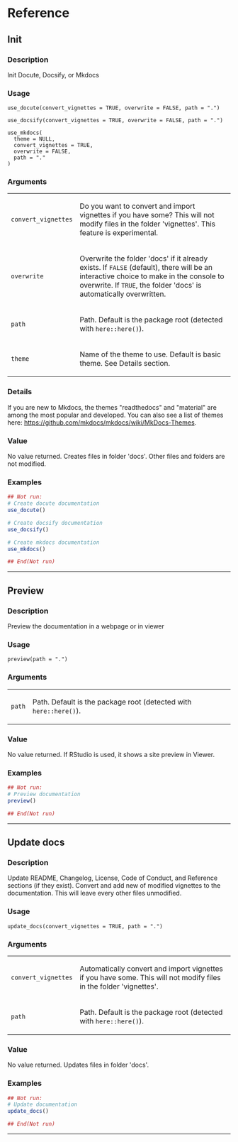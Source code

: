 # Reference 

## Init

### Description

Init Docute, Docsify, or Mkdocs

### Usage

    use_docute(convert_vignettes = TRUE, overwrite = FALSE, path = ".")

    use_docsify(convert_vignettes = TRUE, overwrite = FALSE, path = ".")

    use_mkdocs(
      theme = NULL,
      convert_vignettes = TRUE,
      overwrite = FALSE,
      path = "."
    )

### Arguments

<table>
<tbody>
<tr class="odd" data-valign="top">
<td><code>convert_vignettes</code></td>
<td><p>Do you want to convert and import vignettes if you have some?
This will not modify files in the folder 'vignettes'. This feature is
experimental.</p></td>
</tr>
<tr class="even" data-valign="top">
<td><code>overwrite</code></td>
<td><p>Overwrite the folder 'docs' if it already exists. If
<code>FALSE</code> (default), there will be an interactive choice to
make in the console to overwrite. If <code>TRUE</code>, the folder
'docs' is automatically overwritten.</p></td>
</tr>
<tr class="odd" data-valign="top">
<td><code>path</code></td>
<td><p>Path. Default is the package root (detected with
<code>here::here()</code>).</p></td>
</tr>
<tr class="even" data-valign="top">
<td><code>theme</code></td>
<td><p>Name of the theme to use. Default is basic theme. See Details
section.</p></td>
</tr>
</tbody>
</table>

### Details

If you are new to Mkdocs, the themes "readthedocs" and "material" are
among the most popular and developed. You can also see a list of themes
here: https://github.com/mkdocs/mkdocs/wiki/MkDocs-Themes.

### Value

No value returned. Creates files in folder 'docs'. Other files and
folders are not modified.

### Examples

```r
## Not run: 
# Create docute documentation
use_docute()

# Create docsify documentation
use_docsify()

# Create mkdocs documentation
use_mkdocs()

## End(Not run)
```


---
## Preview

### Description

Preview the documentation in a webpage or in viewer

### Usage

    preview(path = ".")

### Arguments

<table>
<tbody>
<tr class="odd" data-valign="top">
<td><code>path</code></td>
<td><p>Path. Default is the package root (detected with
<code>here::here()</code>).</p></td>
</tr>
</tbody>
</table>

### Value

No value returned. If RStudio is used, it shows a site preview in
Viewer.

### Examples

```r
## Not run: 
# Preview documentation
preview()

## End(Not run)
```


---
## Update docs

### Description

Update README, Changelog, License, Code of Conduct, and Reference
sections (if they exist). Convert and add new of modified vignettes to
the documentation. This will leave every other files unmodified.

### Usage

    update_docs(convert_vignettes = TRUE, path = ".")

### Arguments

<table>
<tbody>
<tr class="odd" data-valign="top">
<td><code>convert_vignettes</code></td>
<td><p>Automatically convert and import vignettes if you have some. This
will not modify files in the folder 'vignettes'.</p></td>
</tr>
<tr class="even" data-valign="top">
<td><code>path</code></td>
<td><p>Path. Default is the package root (detected with
<code>here::here()</code>).</p></td>
</tr>
</tbody>
</table>

### Value

No value returned. Updates files in folder 'docs'.

### Examples

```r
## Not run: 
# Update documentation
update_docs()

## End(Not run)
```


---
